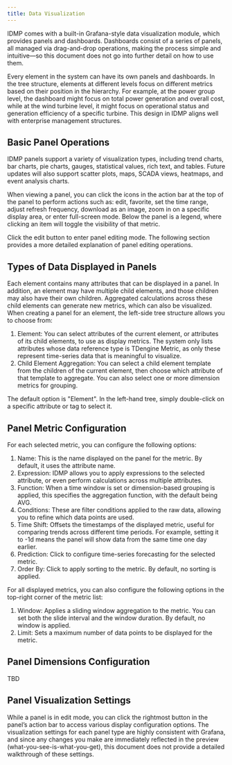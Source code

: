 ```yaml
---
title: Data Visualization
---
```


IDMP comes with a built-in Grafana-style data visualization module, which provides panels and dashboards. Dashboards consist of a series of panels, all managed via drag-and-drop operations, making the process simple and intuitive—so this document does not go into further detail on how to use them.

Every element in the system can have its own panels and dashboards. In the tree structure, elements at different levels focus on different metrics based on their position in the hierarchy. For example, at the power group level, the dashboard might focus on total power generation and overall cost, while at the wind turbine level, it might focus on operational status and generation efficiency of a specific turbine. This design in IDMP aligns well with enterprise management structures.

## Basic Panel Operations

IDMP panels support a variety of visualization types, including trend charts, bar charts, pie charts, gauges, statistical values, rich text, and tables. Future updates will also support scatter plots, maps, SCADA views, heatmaps, and event analysis charts.

When viewing a panel, you can click the icons in the action bar at the top of the panel to perform actions such as: edit, favorite, set the time range, adjust refresh frequency, download as an image, zoom in on a specific display area, or enter full-screen mode. Below the panel is a legend, where clicking an item will toggle the visibility of that metric.

Click the edit button to enter panel editing mode. The following section provides a more detailed explanation of panel editing operations.

## Types of Data Displayed in Panels

Each element contains many attributes that can be displayed in a panel. In addition, an element may have multiple child elements, and those children may also have their own children. Aggregated calculations across these child elements can generate new metrics, which can also be visualized. When creating a panel for an element, the left-side tree structure allows you to choose from:

1. Element: You can select attributes of the current element, or attributes of its child elements, to use as display metrics. The system only lists attributes whose data reference type is TDengine Metric, as only these represent time-series data that is meaningful to visualize.
1. Child Element Aggregation: You can select a child element template from the children of the current element, then choose which attribute of that template to aggregate. You can also select one or more dimension metrics for grouping.

The default option is "Element". In the left-hand tree, simply double-click on a specific attribute or tag to select it.

## Panel Metric Configuration

For each selected metric, you can configure the following options:

1. Name: This is the name displayed on the panel for the metric. By default, it uses the attribute name.
1. Expression: IDMP allows you to apply expressions to the selected attribute, or even perform calculations across multiple attributes.
1. Function: When a time window is set or dimension-based grouping is applied, this specifies the aggregation function, with the default being AVG.
1. Conditions: These are filter conditions applied to the raw data, allowing you to refine which data points are used.
1. Time Shift: Offsets the timestamps of the displayed metric, useful for comparing trends across different time periods. For example, setting it to -1d means the panel will show data from the same time one day earlier.
1. Prediction: Click to configure time-series forecasting for the selected metric.
1. Order By: Click to apply sorting to the metric. By default, no sorting is applied.

For all displayed metrics, you can also configure the following options in the top-right corner of the metric list:

1. Window: Applies a sliding window aggregation to the metric. You can set both the slide interval and the window duration. By default, no window is applied.
1. Limit: Sets a maximum number of data points to be displayed for the metric.

## Panel Dimensions Configuration

TBD

## Panel Visualization Settings

While a panel is in edit mode, you can click the rightmost button in the panel’s action bar to access various display configuration options. The visualization settings for each panel type are highly consistent with Grafana, and since any changes you make are immediately reflected in the preview (what-you-see-is-what-you-get), this document does not provide a detailed walkthrough of these settings.
